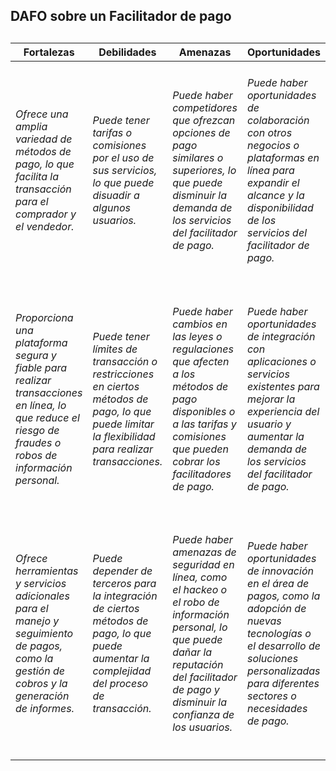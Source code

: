 <h2>DAFO sobre un Facilitador de pago<h2>
 
|Fortalezas|Debilidades|Amenazas|Oportunidades|
|-------------------|-------------|---------------|--------------|
|<h6>Ofrece una amplia *variedad* de métodos de pago, lo que facilita la transacción para el comprador y el vendedor.<h6>|<h6>Puede tener *tarifas o comisiones* por el uso de sus servicios, lo que puede disuadir a algunos usuarios.<h6>|<h6>Puede haber *competidores* que ofrezcan opciones de pago similares o superiores, lo que puede disminuir la demanda de los servicios del facilitador de pago.<h6>|<h6>Puede haber *oportunidades de colaboración* con otros negocios o plataformas en línea para expandir el alcance y la disponibilidad de los servicios del facilitador de pago.<h6>|
|<h6>Proporciona una plataforma *segura y fiable* para realizar transacciones en línea, lo que reduce el riesgo de fraudes o robos de información personal.<h6>|<h6>Puede tener *límites de transacción o restricciones* en ciertos métodos de pago, lo que puede limitar la flexibilidad para realizar transacciones.<h6>|<h6>Puede haber *cambios en las leyes o regulaciones* que afecten a los métodos de pago disponibles o a las tarifas y comisiones que pueden cobrar los facilitadores de pago.<h6>|<h6>Puede haber *oportunidades de integración* con aplicaciones o servicios existentes para mejorar la experiencia del usuario y aumentar la demanda de los servicios del facilitador de pago.<h6>|
|<h6>Ofrece *herramientas y servicios adicionales* para el manejo y seguimiento de pagos, como la gestión de cobros y la generación de informes.<h6>|<h6>Puede depender de terceros para la integración de ciertos métodos de pago, lo que puede *aumentar la complejidad* del proceso de transacción.<h6>|<h6>Puede haber *amenazas de seguridad en línea*, como el hackeo o el robo de información personal, lo que puede dañar la reputación del facilitador de pago y disminuir la confianza de los usuarios.<h6>|<h6>Puede haber *oportunidades de innovación* en el área de pagos, como la adopción de nuevas tecnologías o el desarrollo de soluciones personalizadas para diferentes sectores o necesidades de pago.<h6>|
